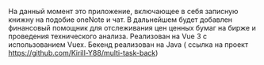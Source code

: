 На данный момент это приложение, включающее в себя записную книжну на подобие oneNote и чат.
В дальнейшем будет добавлен финансовый помощник для отслеживания цен ценных бумаг на бирже и проведения технического анализа.
Реализован на Vue 3 с использованием Vuex.
Бекенд реализован на Java ( ссылка на проект https://github.com/Kirill-Y88/multi-task-back)